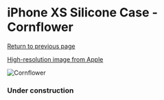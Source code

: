 # iPhone XS Silicone Case - Cornflower

[Return to previous page](/iphone_x)

[High-resolution image from Apple](https://store.storeimages.cdn-apple.com/8756/as-images.apple.com/is/MW982?wid=4500&hei=4500&fmt=png)

<div style="width: 384px"><img src="/everyphone/MW982.png" alt="Cornflower"></div>

### Under construction
